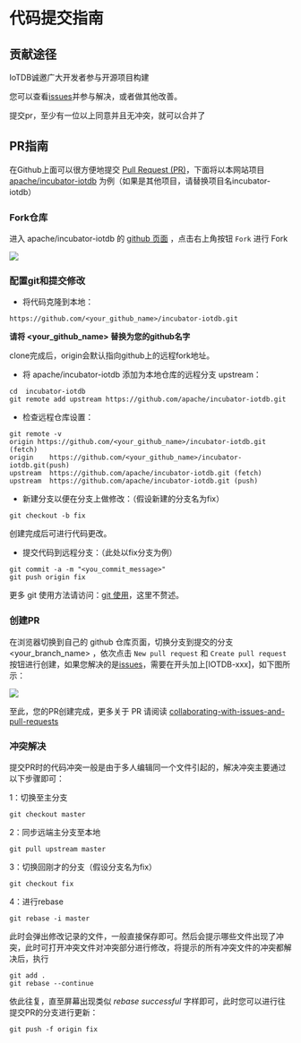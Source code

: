 <!--

    Licensed to the Apache Software Foundation (ASF) under one
    or more contributor license agreements.  See the NOTICE file
    distributed with this work for additional information
    regarding copyright ownership.  The ASF licenses this file
    to you under the Apache License, Version 2.0 (the
    "License"); you may not use this file except in compliance
    with the License.  You may obtain a copy of the License at
    
        http://www.apache.org/licenses/LICENSE-2.0
    
    Unless required by applicable law or agreed to in writing,
    software distributed under the License is distributed on an
    "AS IS" BASIS, WITHOUT WARRANTIES OR CONDITIONS OF ANY
    KIND, either express or implied.  See the License for the
    specific language governing permissions and limitations
    under the License.

-->

# 代码提交指南

## 贡献途径

IoTDB诚邀广大开发者参与开源项目构建

您可以查看[issues](https://issues.apache.org/jira/projects/IOTDB/issues)并参与解决，或者做其他改善。

提交pr，至少有一位以上同意并且无冲突，就可以合并了

## PR指南

在Github上面可以很方便地提交 [Pull Request (PR)](https://help.github.com/articles/about-pull-requests/)，下面将以本网站项目[apache/incubator-iotdb](https://github.com/apache/incubator-iotdb) 为例（如果是其他项目，请替换项目名incubator-iotdb）

### Fork仓库

进入 apache/incubator-iotdb 的 [github 页面](https://github.com/apache/incubator-iotdb) ，点击右上角按钮 `Fork` 进行 Fork

![](https://user-images.githubusercontent.com/37333508/79351839-bd288900-7f6b-11ea-8d12-feb18c35adad.png)

### 配置git和提交修改

- 将代码克隆到本地：

```
https://github.com/<your_github_name>/incubator-iotdb.git
```

**请将 <your_github_name> 替换为您的github名字**

clone完成后，origin会默认指向github上的远程fork地址。

- 将 apache/incubator-iotdb 添加为本地仓库的远程分支 upstream：

```
cd  incubator-iotdb
git remote add upstream https://github.com/apache/incubator-iotdb.git
```

- 检查远程仓库设置：

```
git remote -v
origin https://github.com/<your_github_name>/incubator-iotdb.git (fetch)
origin    https://github.com/<your_github_name>/incubator-iotdb.git(push)
upstream  https://github.com/apache/incubator-iotdb.git (fetch)
upstream  https://github.com/apache/incubator-iotdb.git (push)
```

- 新建分支以便在分支上做修改：（假设新建的分支名为fix）

```
git checkout -b fix
```

创建完成后可进行代码更改。

- 提交代码到远程分支：（此处以fix分支为例）

```
git commit -a -m "<you_commit_message>"
git push origin fix
```

更多 git 使用方法请访问：[git 使用](https://www.atlassian.com/git/tutorials/setting-up-a-repository)，这里不赘述。

### 创建PR

在浏览器切换到自己的 github 仓库页面，切换分支到提交的分支 <your_branch_name> ，依次点击 `New pull request` 和 `Create pull request` 按钮进行创建，如果您解决的是[issues](https://issues.apache.org/jira/projects/IOTDB/issues)，需要在开头加上[IOTDB-xxx]，如下图所示：

![](https://user-images.githubusercontent.com/37333508/79414865-5f815480-7fde-11ea-800c-47c7dbad7648.png)

至此，您的PR创建完成，更多关于 PR 请阅读 [collaborating-with-issues-and-pull-requests](https://help.github.com/categories/collaborating-with-issues-and-pull-requests/)

### 冲突解决

提交PR时的代码冲突一般是由于多人编辑同一个文件引起的，解决冲突主要通过以下步骤即可：

1：切换至主分支

```
git checkout master
```

2：同步远端主分支至本地

```
git pull upstream master
```

3：切换回刚才的分支（假设分支名为fix）

```
git checkout fix
```

4：进行rebase

```
git rebase -i master
```

此时会弹出修改记录的文件，一般直接保存即可。然后会提示哪些文件出现了冲突，此时可打开冲突文件对冲突部分进行修改，将提示的所有冲突文件的冲突都解决后，执行

```
git add .
git rebase --continue
```

依此往复，直至屏幕出现类似 *rebase successful* 字样即可，此时您可以进行往提交PR的分支进行更新：

```
git push -f origin fix
```

